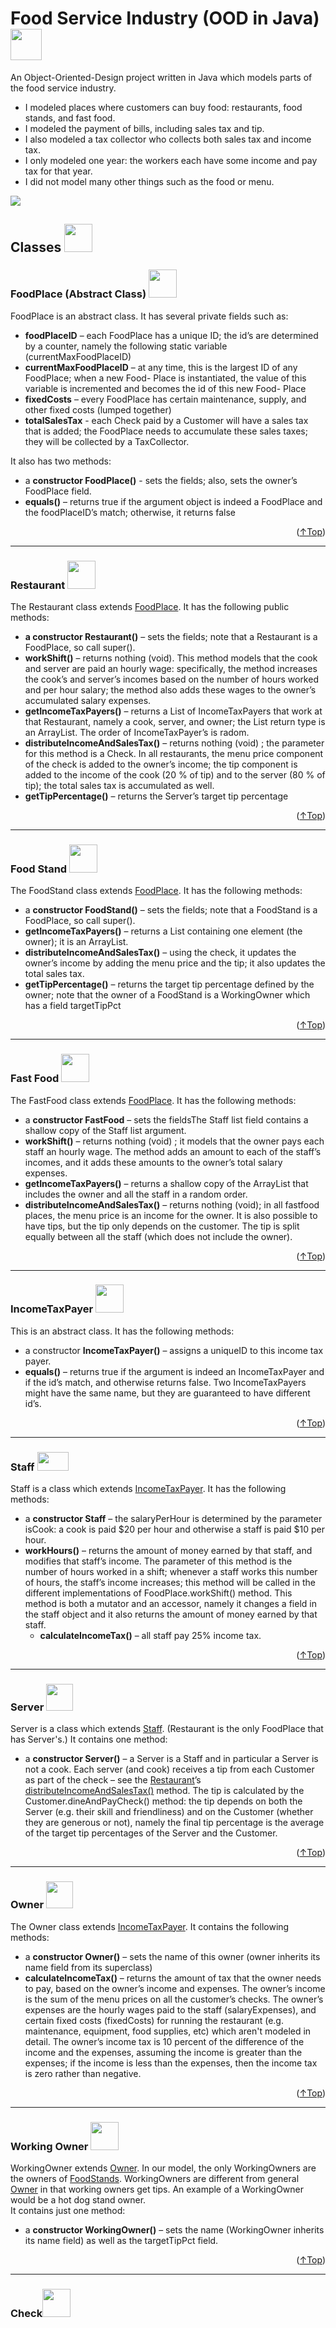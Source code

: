 <div id="top"></div>

# Food Service Industry (OOD in Java) <img src="https://user-images.githubusercontent.com/90864900/152653951-5ba48dee-204c-4687-8725-8faf602494d4.png" height=50 width=50>
An Object-Oriented-Design project written in Java which models parts of the food service industry.
* I modeled places where customers can buy food: restaurants, food stands, and fast food.
* I modeled the payment of bills, including sales tax and tip. 
* I also modeled a tax collector who collects both sales tax and income tax. 
* I only modeled one year: the workers each have some income and pay tax for that year.
* I did not model many other things such as the food or menu.

<img src="https://user-images.githubusercontent.com/90864900/152652880-dc3453da-bcb1-4728-8f2a-114a1dae8842.png">

## Classes <img src="https://user-images.githubusercontent.com/90864900/152654045-ceb55752-3068-4a72-8d8f-afc8e36a3acb.png" height=45 width=45>
<div id="fp">
 
### FoodPlace (Abstract  Class) <img src="https://user-images.githubusercontent.com/90864900/152698171-083716c9-aef7-4104-b4bd-cffd112895a2.png" height=45 width=45>
FoodPlace is an abstract class. It has several private fields such as:
* <strong>foodPlaceID</strong> – each FoodPlace has a unique ID; the id’s are determined by a counter, namely the
following static variable (currentMaxFoodPlaceID)
* <strong>currentMaxFoodPlaceID</strong> – at any time, this is the largest ID of any FoodPlace; when a new Food-
Place is instantiated, the value of this variable is incremented and becomes the id of this new Food-
Place
* <strong>fixedCosts</strong> – every FoodPlace has certain maintenance, supply, and other fixed costs (lumped together)
* <strong>totalSalesTax</strong> - each Check paid by a Customer will have a sales tax that is added; the FoodPlace
needs to accumulate these sales taxes; they will be collected by a TaxCollector.

It also has two methods:
* a <strong>constructor FoodPlace()</strong> - sets the fields; also, sets the owner’s FoodPlace field.
* <strong>equals()</strong> – returns true if the argument object is indeed a FoodPlace and the foodPlaceID’s
match; otherwise, it returns false

<p align="right">(<a href="#top">↑Top</a>)</p>
</div>

---------------------------------------------------------------------------
<div id="res">
 
### Restaurant <img src="https://user-images.githubusercontent.com/90864900/152698314-c710c159-a023-4290-aaab-cdf255446992.png" height=45 width=45>

The Restaurant class extends <a href="#fp">FoodPlace</a>. It has the following public methods:
* <strong>a constructor Restaurant()</strong> – sets the fields; note that a Restaurant is a FoodPlace, so call
super().
* <strong>workShift()</strong> – returns nothing (void). This method models that the cook and server are
paid an hourly wage: specifically, the method increases the cook’s and server’s incomes based on
the number of hours worked and per hour salary; the method also adds these wages to the owner’s
accumulated salary expenses.
* <strong>getIncomeTaxPayers()</strong> – returns a List of IncomeTaxPayers that work at that Restaurant,
namely a cook, server, and owner; the List return type is an
ArrayList. The order of IncomeTaxPayer’s is radom.
* <strong>distributeIncomeAndSalesTax()</strong> – returns nothing (void) ; the parameter for this method is
a Check. In all restaurants, the menu price component of the check is added to the owner’s income;
the tip component is added to the income of the cook (20 % of tip) and to the server (80 % of tip);
the total sales tax is accumulated as well.
 * <strong>getTipPercentage()</strong> – returns the Server’s target tip percentage

<p align="right">(<a href="#top">↑Top</a>)</p>
</div>

---------------------------------------------------------------------------
<div id="fs">
 
### Food Stand <img src="https://user-images.githubusercontent.com/90864900/152698985-3136daf9-35a1-4b0a-9553-808ec885c44e.png" height=45 width=45>
 The FoodStand class extends <a href="#fp">FoodPlace</a>. It has the following methods:
* a <strong>constructor FoodStand()</strong> – sets the fields; note that a FoodStand is a FoodPlace, so call
super().
* <strong>getIncomeTaxPayers()</strong> – returns a List containing one element (the owner); it is an ArrayList.
* <strong>distributeIncomeAndSalesTax()</strong> – using the check, it updates the owner’s income by
adding the menu price and the tip; it also updates the total sales tax.
* <strong>getTipPercentage()</strong> – returns the target tip percentage defined by the owner; note that
the owner of a FoodStand is a WorkingOwner which has a field targetTipPct
 <p align="right">(<a href="#top">↑Top</a>)</p>
 </div>
 
 ---------------------------------------------------------------------------
 <div id="ff">
 
### Fast Food <img src="https://user-images.githubusercontent.com/90864900/152699314-871f8971-5314-4190-9ee2-ec089dba266a.png" height=45 width=45>
The FastFood class extends <a href="#fp">FoodPlace</a>. It has the following methods:
* a <strong>constructor FastFood</strong> – sets the fieldsThe Staff list field contains a shallow copy of the Staff list argument.
* <strong>workShift()</strong> – returns nothing (void) ; it models that the owner pays each staff an hourly
wage. The method adds an amount to each of the staff’s incomes, and it adds these amounts to the
owner’s total salary expenses.
* <strong>getIncomeTaxPayers()</strong> – returns a shallow copy of the ArrayList that includes the owner
and all the staff in a random order.
* <strong>distributeIncomeAndSalesTax()</strong> – returns nothing (void); in all fastfood places, the menu
price is an income for the owner. It is also possible to have tips, but the tip only depends on the
customer. The tip is split equally between all the staff (which does not include the owner).
<p align="right">(<a href="#top">↑Top</a>)</p>
</div>

 ---------------------------------------------------------------------------
 <div id="itp">
 
### IncomeTaxPayer <img src="https://user-images.githubusercontent.com/90864900/152699856-c8c281ac-b791-4aa8-99dc-8bcfe0f396e1.png" height=45 width=45>
This is an abstract class. It has the following methods:
* a constructor <strong>IncomeTaxPayer()</strong> – assigns a uniqueID to this income tax payer.
* <strong>equals()</strong> – returns true if the argument is indeed an IncomeTaxPayer and if the id’s match,
and otherwise returns false. Two IncomeTaxPayers might have the same name, but they
are guaranteed to have different id’s.
<p align="right">(<a href="#top">↑Top</a>)</p>
</div>

 ---------------------------------------------------------------------------
 <div id="staff">
 
### Staff <img src="https://user-images.githubusercontent.com/90864900/152700093-de84cdec-d246-4a94-8765-fdaeaab264ef.png" height=30 width=50>
Staff is a class which extends <a href="#itp">IncomeTaxPayer</a>. It has the following methods:
* a <strong>constructor Staff</strong> – the salaryPerHour is determined by the parameter isCook: a cook is
paid $20 per hour and otherwise a staff is paid $10 per hour.
* <strong>workHours()</strong> – returns the amount of money earned by that staff, and modifies that staff’s
income.
The parameter of this method is the number of hours worked in a shift; whenever a staff works this
number of hours, the staff’s income increases; this method will be called in the different implementations
 of FoodPlace.workShift() method. This method is both a mutator and an accessor,
namely it changes a field in the staff object and it also returns the amount of money earned by that
staff.
  * <strong>calculateIncomeTax()</strong> – all staff pay 25% income tax.
<p align="right">(<a href="#top">↑Top</a>)</p>
</div>

 ---------------------------------------------------------------------------
<div id="server">
 
### Server <img src="https://user-images.githubusercontent.com/90864900/152831666-a60b6fab-94c0-4f05-815a-b37b41975069.png" height=43 width=43>
Server is a class which extends <a href="#staff">Staff</a>. (Restaurant is the only FoodPlace that has Server's.) It contains one method:
* a <strong>constructor Server()</strong> – a Server is a Staff and in particular a Server is not a
cook.
Each server (and cook) receives a tip from each Customer as part of the check – see the <a href="#res">Restaurant</a>’s <a href="#res">distributeIncomeAndSalesTax()</a>
method. The tip is calculated by the Customer.dineAndPayCheck() method:
the tip depends on both the Server (e.g. their skill and friendliness) and on the Customer (whether they are
generous or not), namely the final tip percentage is the average of the target tip percentages of the Server
and the Customer.
<p align="right">(<a href="#top">↑Top</a>)</p>
</div>

 ---------------------------------------------------------------------------
 <div id="owner">
 
### Owner <img src="https://user-images.githubusercontent.com/90864900/152857898-1b728275-0a99-44aa-8452-b52a0577e061.png" height=43 width=43>
The Owner class extends <a href="#itp">IncomeTaxPayer</a>. It contains the following methods:
 * a <strong>constructor Owner()</strong> – sets the name of this owner (owner inherits its
name field from its superclass)
 * <strong>calculateIncomeTax()</strong> – returns the amount of tax that the owner needs to pay, based on
the owner’s income and expenses. The owner’s income is the sum of the menu prices on all the
customer’s checks. The owner’s expenses are the hourly wages paid to the staff (salaryExpenses),
and certain fixed costs (fixedCosts) for running the restaurant (e.g. maintenance, equipment, food
supplies, etc) which aren't modeled in detail. The owner’s income tax is 10 percent of the difference
of the income and the expenses, assuming the income is greater than the expenses; if the
income is less than the expenses, then the income tax is zero rather than negative.
<p align="right">(<a href="#top">↑Top</a>)</p>
</div>

 ---------------------------------------------------------------------------
<div id="wo">
 
 ### Working Owner <img src="https://user-images.githubusercontent.com/90864900/153055406-8353f3c1-67b6-4718-8ff6-9c6f2bfd28f6.png" height=45 width=45>
 WorkingOwner extends <a href="#owner">Owner</a>. In our model, the only WorkingOwners are the owners of <a href="#fs">FoodStands</a>.
WorkingOwners are different from general <a href="#owner">Owner</a> in that working owners get tips. An example of a
WorkingOwner would be a hot dog stand owner.<br>
It contains just one method:
 * a <strong>constructor WorkingOwner()</strong> – sets the name (WorkingOwner inherits its
name field) as well as the targetTipPct field.
<p align="right">(<a href="#top">↑Top</a>)</p>
</div>

 ---------------------------------------------------------------------------
 <div id="ck">
 
 ### Check<img src="https://user-images.githubusercontent.com/90864900/153055894-2bca56ee-20c8-41c9-ae3c-271ba18dd310.png" height=45 width=45>
